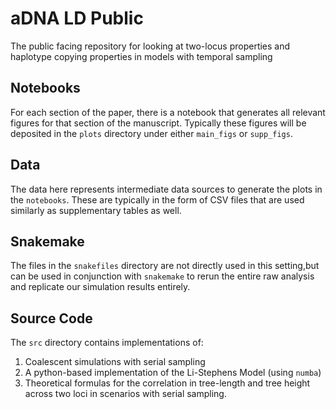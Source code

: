 # aDNA LD Public 

The public facing repository for looking at two-locus properties and haplotype copying properties in models with temporal sampling

## Notebooks

For each section of the paper, there is a notebook that generates all relevant figures for that section of the manuscript. Typically these figures will be deposited in the `plots` directory under either `main_figs` or `supp_figs`.

## Data

The data here represents intermediate data sources to generate the plots in the `notebooks`. These are typically in the form of CSV files that are used similarly as supplementary tables as well.  

## Snakemake 

The files in the `snakefiles` directory are not directly used in this setting,but can be used in conjunction with `snakemake` to rerun the entire raw analysis and replicate our simulation results entirely.

## Source Code

The `src` directory contains implementations of:

 1. Coalescent simulations with serial sampling
 2. A python-based implementation of the Li-Stephens Model (using `numba`)
 3. Theoretical formulas for the correlation in tree-length and tree height 
    across two loci in scenarios with serial sampling. 

